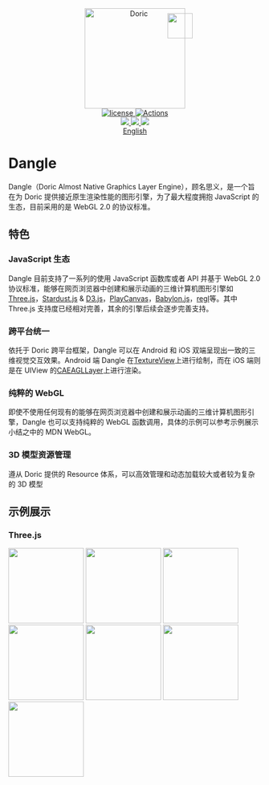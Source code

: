 <div align="center" style="position: relative;">
 <a href="https://doric.pub">
    <img alt="Doric" src="https://doric.pub/logo.png" width="200" />
 </a>
 <img src="https://upload.wikimedia.org/wikipedia/commons/2/25/WebGL_Logo.svg" width="50" style="position: absolute; margin-left: -35px; margin-top: 10px;"/>
</div>

<div align="center">
<a href="https://github.com/doric-pub/Dangle/blob/master/LICENSE">
    <img alt="license" src="https://img.shields.io/npm/l/dangle" />
</a>
<a href="https://github.com/doric-pub/Dangle/actions">
    <img alt="Actions" src="https://github.com/doric-pub/Dangle/workflows/Release/badge.svg" />
</a>
</div>

<div align="center">
  <a href= "https://www.npmjs.com/package/dangle">
     <img src="https://img.shields.io/npm/v/dangle"/>
  </a>
  <a href="https://mvnrepository.com/artifact/pub.doric/dangle">
    <img src="https://img.shields.io/maven-central/v/pub.doric/dangle"/>
  </a>
  <a href="https://cocoapods.org/pods/Dangle">
    <img src="https://img.shields.io/cocoapods/v/Dangle"/>
  </a>
</div>
<div align="center">
 <a href="README-en.md">
    English
 </a>
</div>

# Dangle

Dangle（Doric Almost Native Graphics Layer Engine），顾名思义，是一个旨在为 Doric 提供接近原生渲染性能的图形引擎，为了最大程度拥抱 JavaScript 的生态，目前采用的是 WebGL 2.0 的协议标准。

## 特色

### JavaScript 生态

Dangle 目前支持了一系列的使用 JavaScript 函数库或者 API 并基于 WebGL 2.0 协议标准，能够在网页浏览器中创建和展示动画的三维计算机图形引擎如<a href="https://threejs.org/">Three.js</a>，<a href="https://stardustjs.github.io/">Stardust.js</a> & <a href="https://d3js.org/">D3.js</a>，<a href="https://playcanvas.com/">PlayCanvas</a>，<a href="https://www.babylonjs.com/">Babylon.js</a>，<a href="http://regl.party/">regl</a>等。其中 Three.js 支持度已经相对完善，其余的引擎后续会逐步完善支持。

### 跨平台统一

依托于 Doric 跨平台框架，Dangle 可以在 Android 和 iOS 双端呈现出一致的三维视觉交互效果。Android 端 Dangle 在<a href="https://developer.android.com/reference/android/view/TextureView">TextureView</a>上进行绘制，而在 iOS 端则是在 UIView 的<a href="https://developer.apple.com/documentation/quartzcore/caeagllayer">CAEAGLLayer</a>上进行渲染。

### 纯粹的 WebGL

即使不使用任何现有的能够在网页浏览器中创建和展示动画的三维计算机图形引擎，Dangle 也可以支持纯粹的 WebGL 函数调用，具体的示例可以参考示例展示小结之中的 MDN WebGL。

### 3D 模型资源管理

遵从 Doric 提供的 Resource 体系，可以高效管理和动态加载较大或者较为复杂的 3D 模型

## 示例展示

### Three.js

<img src="https://user-images.githubusercontent.com/5223226/155498825-74c14707-f89b-44e3-90e1-d314e99c5a74.png" width="150"/>
<img src="https://user-images.githubusercontent.com/5223226/155499186-5452082d-0f35-4727-8869-483c8d9e5f68.png" width="150"/>
<img src="https://user-images.githubusercontent.com/5223226/155499292-83bf9d1f-e421-4e37-bf51-7efb5ba01df8.png" width="150"/>
<img src="https://user-images.githubusercontent.com/5223226/155500063-19c6c53d-94e2-4697-998f-5d5020c2e38f.png" width="150"/>
<img src="https://user-images.githubusercontent.com/5223226/155500228-e140124d-81c4-4adf-b9f8-e40ea1badff7.png" width="150"/>
<img src="https://user-images.githubusercontent.com/5223226/155500352-03f8c4fc-18cd-4b12-b681-9d8260a15f6c.png" width="150"/>
<img src="https://user-images.githubusercontent.com/5223226/155500522-d926a0be-aaff-43b0-b43c-6161ff892b67.png" width="150"/>
